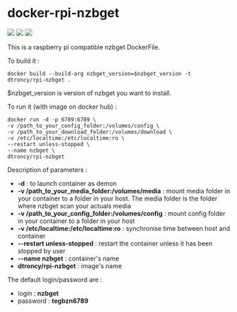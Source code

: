 # docker-rpi-nzbget

<img src="https://badgen.net/badge/platform/raspberry%20pi?list=1"/> <a href="https://hub.docker.com/r/dtroncy/rpi-nzbget"><img src="https://badgen.net/badge/icon/docker?icon=docker&label"/></a> <a href="https://travis-ci.org/dtroncy/docker-rpi-nzbget"><img src="https://badgen.net/travis/dtroncy/docker-rpi-nzbget/master?icon=travis&label=build"/></a>

This is a raspberry pi compatible nzbget DockerFile.

To build it :

    docker build --build-arg nzbget_version=$nzbget_version -t dtroncy/rpi-nzbget .

$nzbget_version is version of nzbget you want to install.

To run it (with image on docker hub) :

    docker run -d -p 6789:6789 \
    -v /path_to_your_config_folder:/volumes/config \
    -v /path_to_your_download_folder:/volumes/download \
    -v /etc/localtime:/etc/localtime:ro \
    --restart unless-stopped \
    --name nzbget \
    dtroncy/rpi-nzbget

Description of parameters :
  - **-d** : to launch container as demon
  - **-v /path_to_your_media_folder:/volumes/media** : mount media folder in your container to a folder in your host. The media folder is the folder where nzbget scan your actuals media
  - **-v /path_to_your_config_folder:/volumes/config** : mount config folder in your container to a folder in your host
  - **-v /etc/localtime:/etc/localtime:ro** : synchronise time between host and container
  - **--restart unless-stopped** : restart the container unless it has been stopped by user
  - **--name nzbget** : container's name
  - **dtroncy/rpi-nzbget** : image's name

The default login/password are :
  - login : **nzbget**
  - password : **tegbzn6789**
